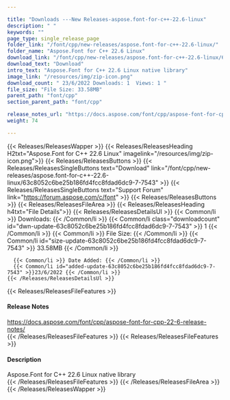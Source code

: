 ```yaml
---

title: "Downloads ---New Releases-aspose.font-for-c++-22.6-linux"
description: " "
keywords: ""
page_type: single_release_page
folder_link: "/font/cpp/new-releases/aspose.font-for-c++-22.6-linux/"
folder_name: "Aspose.Font for C++ 22.6 Linux"
download_link: "/font/cpp/new-releases/aspose.font-for-c++-22.6-linux/63c8052c6be25b186fd4fcc8fdad6dc9-7-7543"
download_text: "Download"
intro_text: "Aspose.Font for C++ 22.6 Linux native library"
image_link: "/resources/img/zip-icon.png"
download_count: " 23/6/2022 Downloads: 1  Views: 1 "
file_size: "File Size: 33.58MB"
parent_path: "font/cpp"
section_parent_path: "font/cpp"

release_notes_url: "https://docs.aspose.com/font/cpp/aspose-font-for-cpp-22-6-release-notes/"
weight: 74

---
```


{{< Releases/ReleasesWapper >}}
  {{< Releases/ReleasesHeading H2txt="Aspose.Font for C++ 22.6 Linux" imagelink="/resources/img/zip-icon.png">}}
  {{< Releases/ReleasesButtons >}}
    {{< Releases/ReleasesSingleButtons text="Download" link="/font/cpp/new-releases/aspose.font-for-c++-22.6-linux/63c8052c6be25b186fd4fcc8fdad6dc9-7-7543" >}}
    {{< Releases/ReleasesSingleButtons text="Support Forum" link="https://forum.aspose.com/c/font" >}}
  {{< Releases/ReleasesButtons >}}
  {{< Releases/ReleasesFileArea >}}
    {{< Releases/ReleasesHeading h4txt="File Details">}}
    {{< Releases/ReleasesDetailsUl >}}
      {{< Common/li >}} Downloads: {{< /Common/li >}}
      {{< Common/li class="downloadcount" id="dwn-update-63c8052c6be25b186fd4fcc8fdad6dc9-7-7543" >}} 1 {{< /Common/li >}}
      {{< Common/li >}} File Size: {{< /Common/li >}}
      {{< Common/li id="size-update-63c8052c6be25b186fd4fcc8fdad6dc9-7-7543" >}} 33.58MB {{< /Common/li >}}

      {{< Common/li >}} Date Added: {{< /Common/li >}}
      {{< Common/li id="added-update-63c8052c6be25b186fd4fcc8fdad6dc9-7-7543" >}}23/6/2022 {{< /Common/li >}}
    {{< /Releases/ReleasesDetailsUl >}}

  {{< Releases/ReleasesFileFeatures >}}
      <h4>Release Notes</h4><div><a href='https://docs.aspose.com/font/cpp/aspose-font-for-cpp-22-6-release-notes/'>https://docs.aspose.com/font/cpp/aspose-font-for-cpp-22-6-release-notes/</a></div>
  {{< /Releases/ReleasesFileFeatures >}}
  {{< Releases/ReleasesFileFeatures >}}
      <h4>Description</h4><div class="HTMLDescription">Aspose.Font for C++ 22.6 Linux native library</div>
  {{< /Releases/ReleasesFileFeatures >}}
 {{< /Releases/ReleasesFileArea >}}
{{< /Releases/ReleasesWapper >}}


